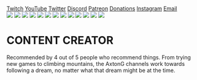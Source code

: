 <html>

  <style>
.center {
  margin: auto;
  width: 100%;
  
  padding: 10px;
}
</style>
<meta name="viewport" content="width=device-width, initial-scale=1">
<link rel="stylesheet" href="https://www.w3schools.com/w3css/4/w3.css">
<body>

<div class="w3-container center">
<div class="w3-bar w3-black">
  <a href="https://www.twitch.tv/axtong" class="w3-bar-item w3-hover-purple">Twitch</a>
  <a href="https://youtube.com/axtong" class="w3-bar-item w3-hover-red ">YouTube</a>
  <a href="https://twitter.com/AxtonGTV" class="w3-bar-item w3-hover-blue">Twitter</a>
  <a href="https://discord.com/invite/HmBAzC4" class="w3-bar-item w3-hover-indigo">Discord</a>
  <a href="https://patreon.com/AxC" class="w3-bar-item w3-hover-orange">Patreon</a>
  <a href="https://streamlabs.com/axtong/tip" class="w3-bar-item w3-hover-teal">Donations</a>
  <a href="https://www.instagram.com/axtonog/" class="w3-bar-item w3-hover-yellow">Instagram</a>
  <a href="mailto:contactaxton@gmail.com" class="w3-bar-item w3-hover-white">Email</a>
  </div>
<div class="w3-container">
  <img class="mySlides" src="https://i.imgur.com/dKnf6jW.png"
  style="width:100% height:20%">
  <img class="mySlides" src="https://i.imgur.com/unKUrUN.png"
  style="width:100% height:20%">
  <img class="mySlides" src="https://i.imgur.com/sBIe5RV.png"
  style="width:100% height:20%">
  <img class="mySlides" src="https://i.imgur.com/dKnf6jW.png"
  style="width:100% height:20%">
  <img class="mySlides" src="https://i.imgur.com/qX8ZoIG.png"
  style="width:100% height:20%">
  <img class="mySlides" src="https://i.imgur.com/PhssuFB.png"
  style="width:100% height:20%">
  <img class="mySlides" src="https://i.imgur.com/Xgabcso.png"
  style="width:100% height:20%">
  <img class="mySlides" src="https://i.imgur.com/CtLtJku.png"
  style="width:100% height:20%">
  <img class="mySlides" src="https://i.imgur.com/H3Nu2jE.png"
  style="width:100% height:20%">
  <img class="mySlides" src="https://i.imgur.com/S2EaCZM.png"
  style="width:100% height:20%">
  <img class="mySlides" src="https://i.imgur.com/ur67QXt.png"
  style="width:100% height:20%">
  <img class="mySlides" src="https://i.imgur.com/9sJXkgT.png"
  style="width:100% height:20%">
  <img class="mySlides" src="https://i.imgur.com/vNKnzOR.png"
  style="width:100% height:20%">
</div>
<h1>CONTENT CREATOR</h1>
<p>Recommended by 4 out of 5 people who recommend things. From trying new games to climbing mountains, the AxtonG channels work towards following a dream, no matter what that dream might be at the time.</p>


<script>
var myIndex = 0;
carousel();

function carousel() {
  var i;
  var x = document.getElementsByClassName("mySlides");
  for (i = 0; i < x.length; i++) {
    x[i].style.display = "none";
  }
  myIndex++;
  if (myIndex > x.length) {myIndex = 1}
  x[myIndex-1].style.display = "block";
  setTimeout(carousel, 4000);
}
</script>

